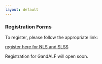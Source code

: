 ```yaml
---
layout: default
---
```


### Registration Forms ###
  
To register, please follow the appropriate link: 

[register here for NLS and SLSS](https://fienta.com/twelfth-scandinavian-logic-symposium-slss-2024)

Registration for GandALF will open soon.
